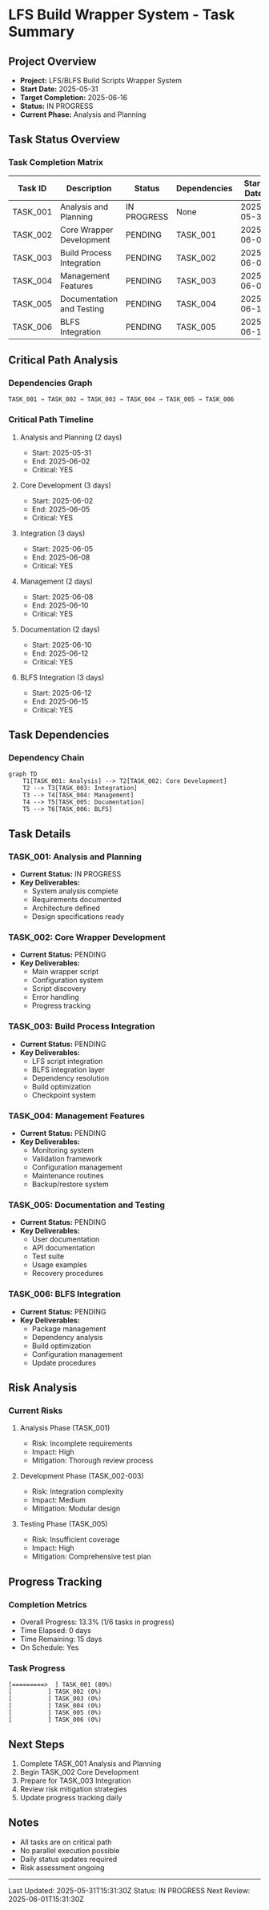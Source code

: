 # LFS Build Wrapper System - Task Summary

## Project Overview
- **Project:** LFS/BLFS Build Scripts Wrapper System
- **Start Date:** 2025-05-31
- **Target Completion:** 2025-06-16
- **Status:** IN PROGRESS
- **Current Phase:** Analysis and Planning

## Task Status Overview

### Task Completion Matrix
| Task ID | Description | Status | Dependencies | Start Date | Due Date | Progress |
|---------|-------------|--------|--------------|------------|----------|-----------|
| TASK_001 | Analysis and Planning | IN PROGRESS | None | 2025-05-31 | 2025-06-02 | 80% |
| TASK_002 | Core Wrapper Development | PENDING | TASK_001 | 2025-06-02 | 2025-06-05 | 0% |
| TASK_003 | Build Process Integration | PENDING | TASK_002 | 2025-06-05 | 2025-06-08 | 0% |
| TASK_004 | Management Features | PENDING | TASK_003 | 2025-06-08 | 2025-06-10 | 0% |
| TASK_005 | Documentation and Testing | PENDING | TASK_004 | 2025-06-10 | 2025-06-12 | 0% |
| TASK_006 | BLFS Integration | PENDING | TASK_005 | 2025-06-12 | 2025-06-15 | 0% |

## Critical Path Analysis

### Dependencies Graph
```
TASK_001 → TASK_002 → TASK_003 → TASK_004 → TASK_005 → TASK_006
```

### Critical Path Timeline
1. Analysis and Planning (2 days)
   - Start: 2025-05-31
   - End: 2025-06-02
   - Critical: YES

2. Core Development (3 days)
   - Start: 2025-06-02
   - End: 2025-06-05
   - Critical: YES

3. Integration (3 days)
   - Start: 2025-06-05
   - End: 2025-06-08
   - Critical: YES

4. Management (2 days)
   - Start: 2025-06-08
   - End: 2025-06-10
   - Critical: YES

5. Documentation (2 days)
   - Start: 2025-06-10
   - End: 2025-06-12
   - Critical: YES

6. BLFS Integration (3 days)
   - Start: 2025-06-12
   - End: 2025-06-15
   - Critical: YES

## Task Dependencies

### Dependency Chain
```mermaid
graph TD
    T1[TASK_001: Analysis] --> T2[TASK_002: Core Development]
    T2 --> T3[TASK_003: Integration]
    T3 --> T4[TASK_004: Management]
    T4 --> T5[TASK_005: Documentation]
    T5 --> T6[TASK_006: BLFS]
```

## Task Details

### TASK_001: Analysis and Planning
- **Current Status:** IN PROGRESS
- **Key Deliverables:**
  - System analysis complete
  - Requirements documented
  - Architecture defined
  - Design specifications ready

### TASK_002: Core Wrapper Development
- **Current Status:** PENDING
- **Key Deliverables:**
  - Main wrapper script
  - Configuration system
  - Script discovery
  - Error handling
  - Progress tracking

### TASK_003: Build Process Integration
- **Current Status:** PENDING
- **Key Deliverables:**
  - LFS script integration
  - BLFS integration layer
  - Dependency resolution
  - Build optimization
  - Checkpoint system

### TASK_004: Management Features
- **Current Status:** PENDING
- **Key Deliverables:**
  - Monitoring system
  - Validation framework
  - Configuration management
  - Maintenance routines
  - Backup/restore system

### TASK_005: Documentation and Testing
- **Current Status:** PENDING
- **Key Deliverables:**
  - User documentation
  - API documentation
  - Test suite
  - Usage examples
  - Recovery procedures

### TASK_006: BLFS Integration
- **Current Status:** PENDING
- **Key Deliverables:**
  - Package management
  - Dependency analysis
  - Build optimization
  - Configuration management
  - Update procedures

## Risk Analysis

### Current Risks
1. Analysis Phase (TASK_001)
   - Risk: Incomplete requirements
   - Impact: High
   - Mitigation: Thorough review process

2. Development Phase (TASK_002-003)
   - Risk: Integration complexity
   - Impact: Medium
   - Mitigation: Modular design

3. Testing Phase (TASK_005)
   - Risk: Insufficient coverage
   - Impact: High
   - Mitigation: Comprehensive test plan

## Progress Tracking

### Completion Metrics
- Overall Progress: 13.3% (1/6 tasks in progress)
- Time Elapsed: 0 days
- Time Remaining: 15 days
- On Schedule: Yes

### Task Progress
```
[=========>  ] TASK_001 (80%)
[          ] TASK_002 (0%)
[          ] TASK_003 (0%)
[          ] TASK_004 (0%)
[          ] TASK_005 (0%)
[          ] TASK_006 (0%)
```

## Next Steps
1. Complete TASK_001 Analysis and Planning
2. Begin TASK_002 Core Development
3. Prepare for TASK_003 Integration
4. Review risk mitigation strategies
5. Update progress tracking daily

## Notes
- All tasks are on critical path
- No parallel execution possible
- Daily status updates required
- Risk assessment ongoing

---
Last Updated: 2025-05-31T15:31:30Z
Status: IN PROGRESS
Next Review: 2025-06-01T15:31:30Z

